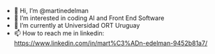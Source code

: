 - 👋 Hi, I’m @martinedelman
- 👀 I’m interested in coding AI and Front End Software
- 🌱 I’m currently at Universidad ORT Uruguay
- 📫 How to reach me in linkedin: https://www.linkedin.com/in/mart%C3%ADn-edelman-9452b81a7/

<!---
martinedelman/martinedelman is a ✨ special ✨ repository because its `READhttps://www.linkedin.com/in/mart%C3%ADn-edelman-9452b81a7/E.md` (this file) appears on your GitHub profile.
You can click the Preview link to take a look at your changes.
--->
